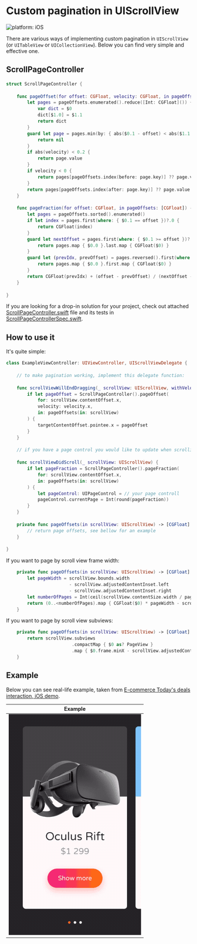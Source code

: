 # Custom pagination in UIScrollView

![platform: iOS](https://img.shields.io/badge/platform-iOS-blue.svg)

There are various ways of implementing custom pagination in `UIScrollView` (or `UITableView` or `UICollectionView`). Below you can find very simple and effective one. 

## ScrollPageController

```swift
struct ScrollPageController {

    func pageOffset(for offset: CGFloat, velocity: CGFloat, in pageOffsets: [CGFloat]) -> CGFloat? {
        let pages = pageOffsets.enumerated().reduce([Int: CGFloat]()) {
            var dict = $0
            dict[$1.0] = $1.1
            return dict
        }
        guard let page = pages.min(by: { abs($0.1 - offset) < abs($1.1 - offset) }) else {
            return nil
        }
        if abs(velocity) < 0.2 {
            return page.value
        }
        if velocity < 0 {
            return pages[pageOffsets.index(before: page.key)] ?? page.value
        }
        return pages[pageOffsets.index(after: page.key)] ?? page.value
    }

    func pageFraction(for offset: CGFloat, in pageOffsets: [CGFloat]) -> CGFloat? {
        let pages = pageOffsets.sorted().enumerated()
        if let index = pages.first(where: { $0.1 == offset })?.0 {
            return CGFloat(index)
        }
        guard let nextOffset = pages.first(where: { $0.1 >= offset })?.1 else {
            return pages.map { $0.0 }.last.map { CGFloat($0) }
        }
        guard let (prevIdx, prevOffset) = pages.reversed().first(where: { $0.1 <= offset }) else {
            return pages.map { $0.0 }.first.map { CGFloat($0) }
        }
        return CGFloat(prevIdx) + (offset - prevOffset) / (nextOffset - prevOffset)
    }

}

```

If you are looking for a drop-in solution for your project, check out attached [ScrollPageController.swift](ScrollPageController.swift) file and its tests in [ScrollPageControllerSpec.swift](ScrollPageControllerSpec.swift).

## How to use it

It's quite simple:

```swift
class ExampleViewController: UIViewController, UIScrollViewDelegate {
    
    // to make pagination working, implement this delegate function:
    
    func scrollViewWillEndDragging(_ scrollView: UIScrollView, withVelocity velocity: CGPoint, targetContentOffset: UnsafeMutablePointer<CGPoint>) {
        if let pageOffset = ScrollPageController().pageOffset(
            for: scrollView.contentOffset.x, 
            velocity: velocity.x, 
            in: pageOffsets(in: scrollView)
        ) {
            targetContentOffset.pointee.x = pageOffset
        }
    }
    
    // if you have a page control you would like to update when scrolling:
    
    func scrollViewDidScroll(_ scrollView: UIScrollView) {
        if let pageFraction = ScrollPageController().pageFraction(
            for: scrollView.contentOffset.x, 
            in: pageOffsets(in: scrollView)
        ) {
            let pageControl: UIPageControl = // your page controll
            pageControl.currentPage = Int(round(pageFraction))
        }
    }
        
    private func pageOffsets(in scrollView: UIScrollView) -> [CGFloat] {
        // return page offsets, see bellow for an example
    }

}
```

If you want to page by scroll view frame width:

```swift
    private func pageOffsets(in scrollView: UIScrollView) -> [CGFloat] {
        let pageWidth = scrollView.bounds.width
                        - scrollView.adjustedContentInset.left
                        - scrollView.adjustedContentInset.right
        let numberOfPages = Int(ceil(scrollView.contentSize.width / pageWidth))
        return (0..<numberOfPages).map { CGFloat($0) * pageWidth - scrollView.adjustedContentInset.left }
    }
```

If you want to page by scroll view subviews:

```swift
    private func pageOffsets(in scrollView: UIScrollView) -> [CGFloat] {
        return scrollView.subviews
                         .compactMap { $0 as? PageView }
                         .map { $0.frame.minX - scrollView.adjustedContentInset.left }
    }
```

## Example

Below you can see real-life example, taken from [E-commerce Today's deals interaction, iOS demo](https://github.com/elpassion/ecommerce-ios-demo).

|Example|
|:-:|
|![Preview](preview.gif)|


